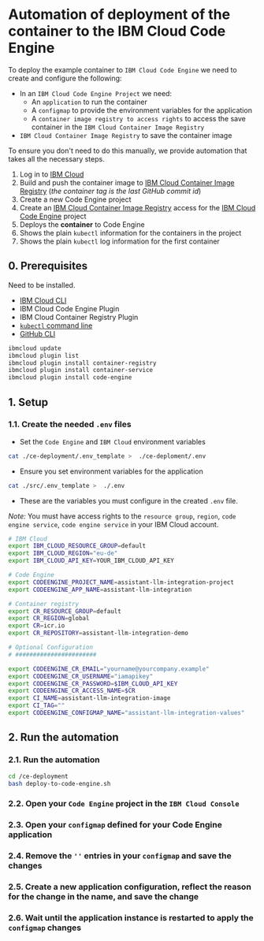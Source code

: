 # Automation of deployment of the container to the IBM Cloud Code Engine 

To deploy the example container to `IBM Cloud Code Engine` we need to create and configure the following:

* In an `IBM Cloud Code Engine Project` we need:
    * An `application` to run the container
    * A `configmap` to provide the environment variables for the application
    * A `container image registry to access rights` to access the save container in the `IBM Cloud Container Image Registry`
* `IBM Cloud Container Image Registry` to save the container image

To ensure you don't need to do this manually, we provide automation that takes all the necessary steps.

1. Log in to [IBM Cloud](https://cloud.ibm.com)
2. Build and push the container image to [IBM Cloud Container Image Registry](https://www.ibm.com/products/container-registry) (_the container tag is the last GitHub commit id_)
3. Create a new Code Engine project
4. Create an [IBM Cloud Container Image Registry](https://www.ibm.com/products/container-registry) access for the [IBM Cloud Code Engine](https://www.ibm.com/products/code-engine) project
5. Deploys the **container** to Code Engine
6. Shows the plain `kubectl` information for the containers in the project
7. Shows the plain `kubectl` log information for the first container

## 0. Prerequisites

Need to be installed.

* [IBM Cloud CLI](https://cloud.ibm.com/docs/cli?topic=cli-getting-started)
* IBM Cloud Code Engine Plugin
* IBM Cloud Container Registry Plugin
* [`kubectl` command line](https://kubernetes.io/docs/tasks/tools/install-kubectl-macos/)
* [GitHub CLI](https://cli.github.com/)

```sh
ibmcloud update
ibmcloud plugin list
ibmcloud plugin install container-registry
ibmcloud plugin install container-service
ibmcloud plugin install code-engine
```

## 1. Setup

### 1.1. Create the needed `.env` files

* Set the `Code Engine` and `IBM Cloud` environment variables

```sh
cat ./ce-deployment/.env_template >  ./ce-deploment/.env
```

* Ensure you set environment variables for the application

```sh
cat ./src/.env_template >  ./.env
```

* These are the variables you must configure in the created `.env` file.

_Note:_ You must have access rights to the `resource group`, `region`, `code engine service`, `code engine service` in your IBM Cloud account. 

```sh
# IBM Cloud
export IBM_CLOUD_RESOURCE_GROUP=default
export IBM_CLOUD_REGION="eu-de"
export IBM_CLOUD_API_KEY=YOUR_IBM_CLOUD_API_KEY

# Code Engine
export CODEENGINE_PROJECT_NAME=assistant-llm-integration-project
export CODEENGINE_APP_NAME=assistant-llm-integration

# Container registry
export CR_RESOURCE_GROUP=default
export CR_REGION=global
export CR=icr.io
export CR_REPOSITORY=assistant-llm-integration-demo

# Optional Configuration
# #######################

export CODEENGINE_CR_EMAIL="yourname@yourcompany.example"
export CODEENGINE_CR_USERNAME="iamapikey"
export CODEENGINE_CR_PASSWORD=$IBM_CLOUD_API_KEY
export CODEENGINE_CR_ACCESS_NAME=$CR
export CI_NAME=assistant-llm-integration-image
export CI_TAG=""
export CODEENGINE_CONFIGMAP_NAME="assistant-llm-integration-values"
```

## 2. Run the automation

### 2.1. Run the automation

```sh
cd /ce-deployment
bash deploy-to-code-engine.sh
```

### 2.2. Open your `Code Engine` project in the `IBM Cloud Console`

### 2.3. Open your `configmap` defined for your Code Engine application

### 2.4. Remove the `''` entries in your `configmap` and save the changes

### 2.5. Create a new application configuration, reflect the reason for the change in the name, and save the change

### 2.6. Wait until the application instance is restarted to apply the `configmap` changes
